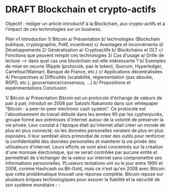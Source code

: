 # DRAFT Blockchain et crypto-actifs
Objectif : rédiger un article introductif à la Blockchain, aux crypto-actifs et à l'impact de ces technologies sur un business.

Plan v1
  Introduction
  1/ Bitcoin
    a/ Présentation
    b/ technologies (Blockchain publique, cryptographie, PoW, incentives)
    c/ Avantages et inconvénients
    d/ Développements
  2/ Généralisation
    a/ Cryptoactifs
    b/ Blockchains et DLT
    c/ Fonctions que peuvent remplir ces technologies
  3/ Cas d'usage
    a/ Grille de lecture --> dans quel cas une blockchain est-elle intéressante ?
    b/ Exemples de mise en oeuvre (Ripple (protocole, pas le token), Quorum, Hyperledger, Carrefour/Walmart, Banque de France, etc.)
    c/ Applications décentralisées
  4/ Perspectives
    a/ Difficultés (scalabilité, réglementation (pas aboutie, RGPD, etc.), gouvernance/consensus, ...)
    b/ Propositions et expérimentations
  Conclusion

  1/ Bitcoin
    a/ Présentation
    Bitcoin est un protocole d'échange de valeurs de pair à pair, introduit en 2008 par Satoshi Nakamoto dans son whitepaper "Bitcoin : a peer-to-peer electronic cash system". Ce protocole est l'aboutissement du travail débuté dans les années 90 par les cypherpunks, groupe formé aux prémisses d'internet autour de la volonté de préserver la vie privée. Leur constat à l'époque était qu'internet allait  créer un monde de plus en plus connecté, où les données personelles seraient de plus en plus exposées. Il leur semblait alors primordial de créer des outils pour renforcer la confidentialité des données personelles et maintenir la vie privée des utilisateurs d'internet. Leurs efforts se sont ainsi concentrés sur la création d'une monnaie électronique, qui ne serait contrôlée par aucune entité et permettrait de s'échanger de la valeur sur internet sans compromettre ses informations personnelles. PLusieurs tentatives ont vu le jour entre 1990 et 2008, comme Hashcash ou Bit-Gold, mais ce n'est qu'en 2008 avec Bitcoin que cette problématique trouvait une réponse complète.
    Bitcoin repose sur plusieurs briques technologiques pour assurer la fiabilité et la sécurité de son système monétaire :
      - 
